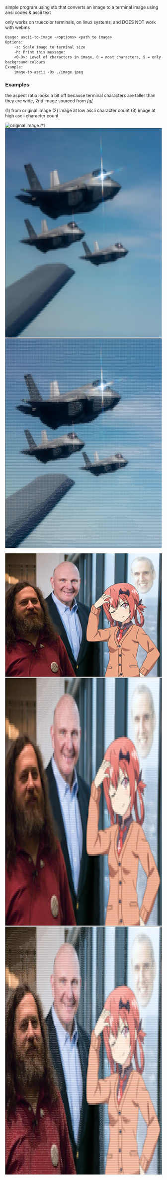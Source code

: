 simple program using stb that converts an image to a terminal image using ansi codes & ascii text

only works on truecolor terminals, on linux systems, and DOES NOT work with webms

    Usage: ascii-to-image -<options> <path to image>
    Options:
        -s: Scale image to terminal size
        -h: Print this message:
        <0-9>: Level of characters in image, 0 = most characters, 9 = only background colours 
    Example:
        image-to-ascii -9s ./image.jpeg

### Examples
the aspect ratio looks a bit off because terminal characters are taller than they are wide, 2nd image sourced from [/g/](https://4chan.org/g/)

(1) from original image
(2) image at low ascii character count
(3) image at high ascii character count

![original image #1](./images/image.jpeg "original image #1")
![ascii image low ascii count](./images/image_8.png "ascii image #1")
![ascii image high ascii count](./images/image_2.png "ascii image #1")


![original image #1](./images/sticky_btfo.png "original image #1")
![ascii image low ascii count](./images/sticky_btfo_8.png "ascii image #1")
![ascii image high ascii count](./images/sticky_btfo_2.png "ascii image #1")
